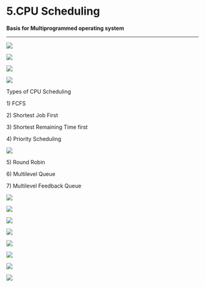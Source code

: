 # 5.CPU Scheduling

**Basis for Multiprogrammed operating system**

 ****

![](../.gitbook/assets/image%20%28159%29.png)

![](../.gitbook/assets/image%20%286%29.png)

![](../.gitbook/assets/image%20%2882%29.png)

![](../.gitbook/assets/image%20%2814%29.png)

Types of CPU Scheduling

1\) FCFS

2\) Shortest Job First

3\) Shortest Remaining Time first

4\) Priority Scheduling

![](../.gitbook/assets/image%20%2815%29.png)

5\) Round Robin

6\) Multilevel Queue

7\) Multilevel Feedback Queue

![](../.gitbook/assets/image%20%2887%29.png)

![](../.gitbook/assets/image%20%2836%29.png)

![](../.gitbook/assets/image%20%2860%29.png)

![](../.gitbook/assets/image%20%2859%29.png)

![](../.gitbook/assets/image%20%2864%29.png)

![](../.gitbook/assets/image%20%283%29.png)

![](../.gitbook/assets/image%20%2841%29.png)

![](../.gitbook/assets/image%20%2816%29.png)


